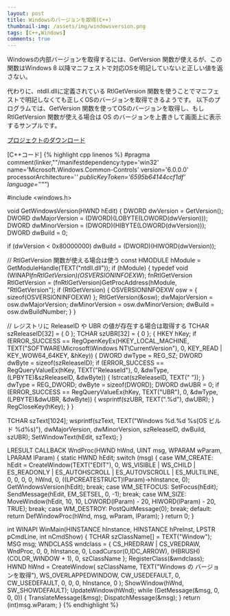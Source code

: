 ```yaml
---
layout: post
title: Windowsのバージョンを取得(C++)
thumbnail-img: /assets/img/windowsversion.png
tags: [C++,Windows]
comments: true
---
```


Windowsの内部バージョンを取得するには、GetVersion 関数が使えるが、この関数はWindows 8 以降マニフェストで対応OSを明記していないと正しい値を返さない。

代わりに、ntdll.dllに定義されている RtlGetVersion 関数を使うことでマニフェストで明記しなくても正しくOSのバージョンを取得できるようです。
以下のプログラムでは、GetVersion 関数を使ってOSのバージョンを取得し、もし RtlGetVersion 関数が使える場合は OS のバージョンを上書きして画面上に表示するサンプルです。

[プロジェクトのダウンロード](https://github.com/kenjinote/GetWinVer/archive/master.zip)

[C++コード]
{% highlight cpp linenos %}
#pragma comment(linker,"\"/manifestdependency:type='win32' name='Microsoft.Windows.Common-Controls' version='6.0.0.0' processorArchitecture='*' publicKeyToken='6595b64144ccf1df' language='*'\"")

#include <windows.h>

void GetWindowsVersion(HWND hEdit)
{
  DWORD dwVersion = GetVersion();
  DWORD dwMajorVersion = (DWORD)(LOBYTE(LOWORD(dwVersion)));
  DWORD dwMinorVersion = (DWORD)(HIBYTE(LOWORD(dwVersion)));
  DWORD dwBuild = 0;

  if (dwVersion < 0x80000000)
    dwBuild = (DWORD)(HIWORD(dwVersion));

  // RtlGetVersion 関数が使える場合は使う
  const HMODULE hModule = GetModuleHandle(TEXT("ntdll.dll"));
  if (hModule)
  {
    typedef void (WINAPI*fnRtlGetVersion)(OSVERSIONINFOEXW*);
    fnRtlGetVersion RtlGetVersion = (fnRtlGetVersion)GetProcAddress(hModule, "RtlGetVersion");
    if (RtlGetVersion)
    {
      OSVERSIONINFOEXW osw = { sizeof(OSVERSIONINFOEXW) };
      RtlGetVersion(&osw);
      dwMajorVersion = osw.dwMajorVersion;
      dwMinorVersion = osw.dwMinorVersion;
      dwBuild = osw.dwBuildNumber;
    }
  }

  // レジストリに ReleaseID や UBR の値が存在する場合は取得する
  TCHAR szReleaseID[32] = { 0 };
  TCHAR szUBR[32] = { 0 };
  {
    HKEY hKey;
    if (ERROR_SUCCESS == RegOpenKeyEx(HKEY_LOCAL_MACHINE, TEXT("SOFTWARE\\Microsoft\\Windows NT\\CurrentVersion"), 0, KEY_READ | KEY_WOW64_64KEY, &hKey))
    {
      DWORD dwType = REG_SZ;
      DWORD dwByte = sizeof(szReleaseID);
      if (ERROR_SUCCESS == RegQueryValueEx(hKey, TEXT("ReleaseId"), 0, &dwType, (LPBYTE)&szReleaseID, &dwByte))
      {
        lstrcat(szReleaseID, TEXT(" "));
      }
      dwType = REG_DWORD;
      dwByte = sizeof(DWORD);
      DWORD dwUBR = 0;
      if (ERROR_SUCCESS == RegQueryValueEx(hKey, TEXT("UBR"), 0, &dwType, (LPBYTE)&dwUBR, &dwByte))
      {
        wsprintf(szUBR, TEXT(".%d"), dwUBR);
      }
      RegCloseKey(hKey);
    }
  }

  TCHAR szText[1024];
  wsprintf(szText, TEXT("Windows %d.%d %s(OS ビルド %d%s)"), dwMajorVersion, dwMinorVersion, szReleaseID, dwBuild, szUBR);
  SetWindowText(hEdit, szText);
}

LRESULT CALLBACK WndProc(HWND hWnd, UINT msg, WPARAM wParam, LPARAM lParam)
{
  static HWND hEdit;
  switch (msg)
  {
  case WM_CREATE:
    hEdit = CreateWindow(TEXT("EDIT"), 0, WS_VISIBLE | WS_CHILD |
      ES_READONLY | ES_AUTOHSCROLL | ES_AUTOVSCROLL | ES_MULTILINE,
      0, 0, 0, 0, hWnd, 0, ((LPCREATESTRUCT)lParam)->hInstance, 0);
    GetWindowsVersion(hEdit);
    break;
  case WM_SETFOCUS:
    SetFocus(hEdit);
    SendMessage(hEdit, EM_SETSEL, 0, -1);
    break;
  case WM_SIZE:
    MoveWindow(hEdit, 10, 10, LOWORD(lParam) - 20, HIWORD(lParam) - 20, TRUE);
    break;
  case WM_DESTROY:
    PostQuitMessage(0);
    break;
  default:
    return DefWindowProc(hWnd, msg, wParam, lParam);
  }
  return 0;
}

int WINAPI WinMain(HINSTANCE hInstance, HINSTANCE hPreInst, LPSTR pCmdLine, int nCmdShow)
{
  TCHAR szClassName[] = TEXT("Window");
  MSG msg;
  WNDCLASS wndclass = {
    CS_HREDRAW | CS_VREDRAW,
    WndProc,
    0,
    0,
    hInstance,
    0,
    LoadCursor(0,IDC_ARROW),
    (HBRUSH)(COLOR_WINDOW + 1),
    0,
    szClassName
  };
  RegisterClass(&wndclass);
  HWND hWnd = CreateWindow(
    szClassName,
    TEXT("Windows の バージョンを取得"),
    WS_OVERLAPPEDWINDOW,
    CW_USEDEFAULT,
    0,
    CW_USEDEFAULT,
    0,
    0,
    0,
    hInstance,
    0
  );
  ShowWindow(hWnd, SW_SHOWDEFAULT);
  UpdateWindow(hWnd);
  while (GetMessage(&msg, 0, 0, 0))
  {
    TranslateMessage(&msg);
    DispatchMessage(&msg);
  }
  return (int)msg.wParam;
}
{% endhighlight %}
